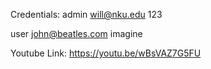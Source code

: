 Credentials:
admin
will@nku.edu
123

user
john@beatles.com
imagine

Youtube Link:
https://youtu.be/wBsVAZ7G5FU